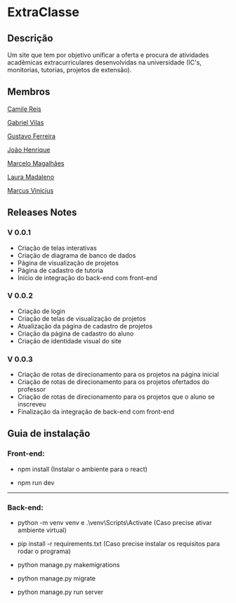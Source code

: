 # ExtraClasse

## Descrição
Um site que tem por objetivo unificar a oferta e procura de atividades acadêmicas extracurriculares desenvolvidas na universidade (IC's, monitorias, tutorias, projetos de extensão).

## Membros
[Camile Reis](https://github.com/camile16)

[Gabriel Vilas](https://github.com/vilas000)

[Gustavo Ferreira](https://github.com/gusthcf)

[João Henrique](https://github.com/JoaoHPS06)

[Marcelo Magalhães](https://github.com/marcelovmag)

[Laura Madaleno](https://github.com/laurmada)

[Marcus Vinicius](https://github.com/MarcusViniAraujo)


## Releases Notes

### V 0.0.1
* Criação de telas interativas
* Criação de diagrama de banco de dados
* Página de visualização de projetos
* Página de cadastro de tutoria
* Início de integração do back-end com front-end

### V 0.0.2
* Criação de login
* Criação de telas de visualização de projetos
* Atualização da página de cadastro de projetos
* Criação da página de cadastro do aluno
* Criação de identidade visual do site

### V 0.0.3
* Criação de rotas de direcionamento para os projetos na página inicial
* Criação de rotas de direcionamento para os projetos ofertados do professor
* Criação de rotas de direcionamento para os projetos que o aluno se inscreveu
* Finalização da integração de back-end com front-end

## Guia de instalação
### Front-end:

  * npm install (Instalar o ambiente para o react)

  * npm run dev
---
### Back-end:

  * python -m venv venv  e .\venv\Scripts\Activate (Caso precise ativar ambiente virtual)
  * pip install -r requirements.txt (Caso precise instalar os requisitos para rodar o programa)

  * python manage.py makemigrations
  * python manage.py migrate

  * python manage.py run server
